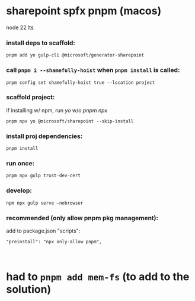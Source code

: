 # sharepoint spfx pnpm (macos)

node 22 lts

### install deps to scaffold:

```
pnpm add yo gulp-cli @microsoft/generator-sharepoint
```

### call `pnpm i --shamefully-hoist` when `pnpm install` is called:
```
pnpm config set shamefully-hoist true --location project
```

### scaffold project:

if installing w/ npm, run _yo_ w/o _pnpm npx_
```
pnpm npx yo @microsoft/sharepoint --skip-install
```

### install proj dependencies:

```
pnpm install
```

### run once:

```
pnpm npx gulp trust-dev-cert
```

### develop:

```
npm npx gulp serve –nobrowser
```

### recommended (only allow pnpm pkg management):

add to package.json "scripts":

```
"preinstall": "npx only-allow pnpm",
```


&nbsp;

# had to ```pnpm add mem-fs``` (to add to the solution)